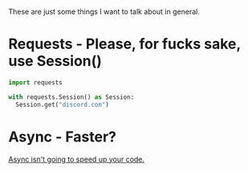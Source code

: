 These are just some things I want to talk about in general.
# Requests - Please, for fucks sake, use Session()
```py
import requests

with requests.Session() as Session:
  Session.get("discord.com")
```

# Async - Faster?
[Async isn't going to speed up your code.](https://calpaterson.com/async-python-is-not-faster.html)
